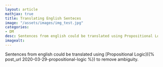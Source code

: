 ```yaml
---
layout: article
mathjax: true
title: Translating English Senteces
image: "/assets/images/img_test.jpg"
categories:
- DM
desc: Sentences from english could be translated using Propositional Logic to remove ambiguity. 
imagealt: 
---
```


Sentences from english could be translated using [Propositional Logic]({% post_url 2020-03-29-propositional-logic %}) to remove ambiguity.
